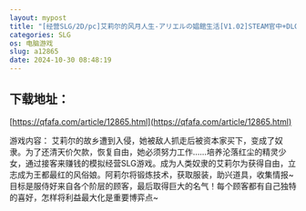 ```yaml
---
layout: mypost
title: "[经营SLG/2D/pc]艾莉尔的风月人生-アリエルの娼館生活[V1.02]STEAM官中+DLC"
categories: SLG
os: 电脑游戏
slug: a12865
date: 2024-10-30 08:48:19
---
```


## 下载地址：

[https://qfafa.com/article/12865.html](https://qfafa.com/article/12865.html)

游戏内容：
艾莉尔的故乡遭到入侵，她被敌人抓走后被资本家买下，变成了奴隶。为了还清天价欠款，恢复自由，她必须努力工作……培养沦落红尘的精灵少女，通过接客来赚钱的模拟经营SLG游戏。成为人类奴隶的艾莉尔为获得自由，立志成为王都最红的风俗娘。阿莉尔将锻炼技术，获取服装，助兴道具，收集情报~目标是服侍好来自各个阶层的顾客，最后取得巨大的名气！每个顾客都有自己独特的喜好，怎样将利益最大化是重要博弈点~
